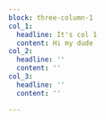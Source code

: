 ```yaml
---
block: three-column-1
col_1:
  headline: It's col 1
  content: Hi my dude
col_2:
  headline: ''
  content: ''
col_3:
  headline: ''
  content: ''

---
```

